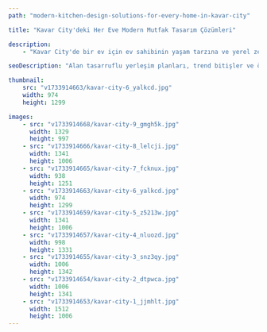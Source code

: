 ```yaml
---
path: "modern-kitchen-design-solutions-for-every-home-in-kavar-city"

title: "Kavar City'deki Her Eve Modern Mutfak Tasarım Çözümleri"

description:
    - "Kavar City'de bir ev için ev sahibinin yaşam tarzına ve yerel zevklere mükemmel uyum sağlayan şık ve pratik bir mutfak tasarladık. Yerleşim planı, mevcut alanı en iyi şekilde değerlendirerek, ferah ve düzenli bir his yaratırken her şeye kolay erişim sağladı. Modern dokunuşlar katan trend bitişler, hem göz alıcı hem de işlevsel bir mutfak yarattı. Alanı sıcak ve davetkar kılmak için her detay özenle planlandı ve böylece mutfak, evin gerçek kalbi haline geldi."

seoDescription: "Alan tasarruflu yerleşim planları, trend bitişler ve özel çözümler sunan Kavar City'deki modern mutfak tasarımlarımızı keşfedin. Uzman tasarımcılarımızla mutfağınızı dönüştürün. Yaşam tarzınıza ve yerel zevklere mükemmel uyum sağlayan işlevsel ve şık bir alan yaratın."

thumbnail:
    src: "v1733914663/kavar-city-6_yalkcd.jpg"
    width: 974
    height: 1299

images:
    - src: "v1733914668/kavar-city-9_gmgh5k.jpg"
      width: 1329
      height: 997
    - src: "v1733914666/kavar-city-8_lelcji.jpg"
      width: 1341
      height: 1006
    - src: "v1733914665/kavar-city-7_fcknux.jpg"
      width: 938
      height: 1251
    - src: "v1733914663/kavar-city-6_yalkcd.jpg"
      width: 974
      height: 1299
    - src: "v1733914659/kavar-city-5_z5213w.jpg"
      width: 1341
      height: 1006
    - src: "v1733914657/kavar-city-4_nluozd.jpg"
      width: 998
      height: 1331
    - src: "v1733914655/kavar-city-3_snz3qy.jpg"
      width: 1006
      height: 1342
    - src: "v1733914654/kavar-city-2_dtpwca.jpg"
      width: 1006
      height: 1341
    - src: "v1733914653/kavar-city-1_jjmhlt.jpg"
      width: 1512
      height: 1006
---
```

